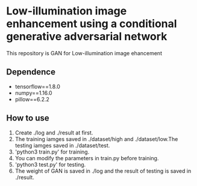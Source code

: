 # Low-illumination image enhancement using a conditional generative adversarial network
This repository is GAN for Low-illumination image ehancement
## Dependence
- tensorflow==1.8.0
- numpy==1.16.0
- pillow==6.2.2
## How to use
1. Create ./log and ./result at first.
2. The training iamges saved in ./dataset/high and ./dataset/low.The testing iamges saved in ./dataset/test. 
3. 'python3 train.py' for training.
4. You can modify the parameters in train.py before training.
5. 'python3 test.py' for testing.
6. The weight of GAN is saved in ./log and the result of testing is saved in ./result.
